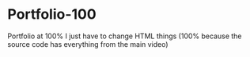 # Portfolio-100
Portfolio at 100% I just have to change HTML things (100% because the source code has everything from the main video)
